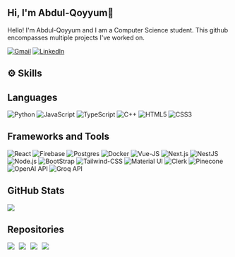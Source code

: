 
## Hi, I'm Abdul-Qoyyum👋

Hello! I'm Abdul-Qoyyum and I am a Computer Science student. 
This github encompasses multiple projects I've worked on.
<br/>

[![Gmail](https://img.shields.io/badge/-Gmail-D14836?style=for-the-badge&logo=Gmail&logoColor=white)](mailto:oyinlolaoyadeyi@gmail.com)
[![LinkedIn](https://img.shields.io/badge/-LinkedIn-blue?style=for-the-badge&logo=LinkedIn&logoColor=white)](https://www.linkedin.com/in/abdul-qoyyum-oyadeyi-77725b1b3/)

## :gear: Skills
## Languages
![Python](https://img.shields.io/badge/-Python-e3ba00?style=for-the-badge&logo=Python)
![JavaScript](https://img.shields.io/badge/javascript-%23323330.svg?style=for-the-badge&logo=javascript&logoColor=%23F7DF1E)
![TypeScript](https://img.shields.io/badge/typescript-%23007ACC.svg?style=for-the-badge&logo=typescript&logoColor=white)
![C++](https://img.shields.io/badge/-C++-008080?style=for-the-badge&logo=cplusplus)
![HTML5](https://img.shields.io/badge/-HTML5-E34F26?style=for-the-badge&logo=html5&logoColor=white)
![CSS3](https://img.shields.io/badge/-CSS3-1572B6?style=for-the-badge&logo=css3)
## Frameworks and Tools

![React](https://img.shields.io/badge/React-20232A?style=for-the-badge&logo=react&logoColor=61DAFB)
![Firebase](https://img.shields.io/badge/firebase-ffca28?style=for-the-badge&logo=firebase&logoColor=black) 
![Postgres](https://img.shields.io/badge/postgres-%23316192.svg?style=for-the-badge&logo=postgresql&logoColor=white)
![Docker](https://img.shields.io/badge/docker-%230db7ed.svg?style=for-the-badge&logo=docker&logoColor=white)
![Vue-JS](https://img.shields.io/badge/-Vue%20JS-194d33?style=for-the-badge&logo=vuetify)
![Next.js](https://img.shields.io/badge/-Next%20JS-008080?style=for-the-badge&logo=nextdotjs)
![NestJS](https://img.shields.io/badge/-Nest%20JS-008080?style=for-the-badge&logo=nestjs)
![Node.js](https://img.shields.io/badge/-Node%20JS-orange?style=for-the-badge&logo=nodedotjs)
![BootStrap](https://img.shields.io/badge/Bootstrap-563D7C?style=for-the-badge&logo=bootstrap&logoColor=white)
![Tailwind-CSS](https://img.shields.io/badge/-Tailwind%20CSS-e5e5e5?style=for-the-badge&logo=tailwindcss)
![Material UI](https://img.shields.io/badge/Material%20UI-007FFF?style=for-the-badge&logo=mui&logoColor=white)
![Clerk](https://img.shields.io/badge/-Clerk-3F4FFF?style=for-the-badge&logo=clerk)
![Pinecone](https://img.shields.io/badge/-Pinecone-1AA6B7?style=for-the-badge)
![OpenAI API](https://img.shields.io/badge/-OpenAI%20API-412991?style=for-the-badge&logo=openai)
![Groq API](https://img.shields.io/badge/-Groq%20API-FF4500?style=for-the-badge)
## GitHub Stats

![](https://github-readme-streak-stats.herokuapp.com/?user=qoyyumo&theme=ambient_gradient&hide_border=false)


## Repositories
<div style="display: flex; flex-wrap: wrap; gap: 10px;">
  <a href="https://github.com/QoyyumO/toothfixers-project">
    <img align="center" src="https://github-readme-stats.vercel.app/api/pin/?username=qoyyumo&repo=toothfixers-project&theme=cobalt" />
  </a>
  <a href="https://github.com/QoyyumO/AI-Flashcard-app">
    <img align="center" src="https://github-readme-stats.vercel.app/api/pin/?username=qoyyumo&repo=ai-flashcard-app&theme=cobalt" />
  </a>
  <a href="https://github.com/QoyyumO/ai-skills-dev">
    <img align="center" src="https://github-readme-stats.vercel.app/api/pin/?username=qoyyumo&repo=ai-skills-dev&theme=cobalt" />
  </a>
  <a href="https://github.com/QoyyumO/inventory-tracker">
    <img align="center" src="https://github-readme-stats.vercel.app/api/pin/?username=qoyyumo&repo=inventory-tracker&theme=cobalt" />
  </a>
</div>



<!---
QoyyumO/QoyyumO is a ✨ special ✨ repository because its `README.md` (this file) appears on your GitHub profile.
You can click the Preview link to take a look at your changes.
--->
